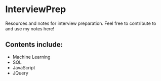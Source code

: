 # InterviewPrep

Resources and notes for interview preparation. Feel free to contribute to and use my notes here!

## Contents include:
- Machine Learning
- SQL
- JavaScript
- JQuery
